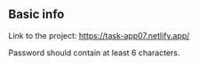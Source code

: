 ## Basic info

Link to the project: https://task-app07.netlify.app/

Password should contain at least 6 characters. 

